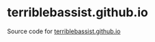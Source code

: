 # terriblebassist.github.io
Source code for [terriblebassist.github.io](https://terriblebassist.github.io)
